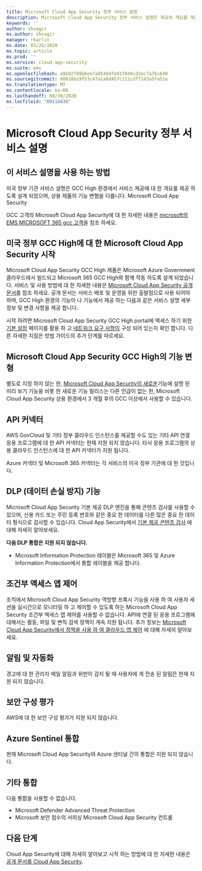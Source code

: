 ```yaml
---
title: Microsoft Cloud App Security 정부 서비스 설명
description: Microsoft Cloud App Security 정부 서비스 설명은 제공의 개요를 제공 하도록 설계 되었습니다.
keywords: ''
author: shsagir
ms.author: shsagir
manager: rkarlin
ms.date: 03/26/2020
ms.topic: article
ms.prod: ''
ms.service: cloud-app-security
ms.suite: ems
ms.openlocfilehash: a9b92f89b6ee7a854b4fe01f049cd2ec7a7bc640
ms.sourcegitcommit: 60618bc9f53c47a1a6d457c111cdf7143a5fa51e
ms.translationtype: MT
ms.contentlocale: ko-KR
ms.lasthandoff: 08/30/2020
ms.locfileid: "89116838"
---
```

# <a name="microsoft-cloud-app-security-government-service-description"></a>Microsoft Cloud App Security 정부 서비스 설명

## <a name="how-to-use-this-service-description"></a>이 서비스 설명을 사용 하는 방법

미국 정부 기관 서비스 설명은 GCC High 환경에서 서비스 제공에 대 한 개요를 제공 하도록 설계 되었으며, 상용 제품의 기능 변형을 다룹니다. Microsoft Cloud App Security

GCC 고객의 Microsoft Cloud App Security에 대 한 자세한 내용은 [microsoft의 EMS MICROSOFT 365 gcc 고객](https://docs.microsoft.com/enterprise-mobility-security/solutions/ems-govt-service-description#ems-for-us-office-365-gcc-customers)을 참조 하세요.

## <a name="getting-started-with-microsoft-cloud-app-security-for-us-government-gcc-high"></a>미국 정부 GCC High에 대 한 Microsoft Cloud App Security 시작

Microsoft Cloud App Security GCC High 제품은 Microsoft Azure Government 클라우드에서 빌드되고 Microsoft 365 GCC High와 함께 작동 하도록 설계 되었습니다. 서비스 및 사용 방법에 대 한 자세한 내용은 [Microsoft Cloud App Security 공개 문서](https://docs.microsoft.com/cloud-app-security/)를 참조 하세요. 공개 문서는 서비스 배포 및 운영을 위한 출발점으로 사용 되어야 하며, GCC High 환경의 기능이 나 기능에서 제공 하는 다음과 같은 서비스 설명 세부 정보 및 변경 사항을 제공 합니다.

시작 하려면 Microsoft Cloud App Security GCC High portal에 액세스 하기 위한 [기본 설정](https://docs.microsoft.com/cloud-app-security/general-setup) 페이지를 활용 하 고 [네트워크 요구 사항이](https://docs.microsoft.com/cloud-app-security/network-requirements) 구성 되어 있는지 확인 합니다. 다른 자세한 지침은 방법 가이드의 추가 단계를 따르세요.

## <a name="feature-variations-in-microsoft-cloud-app-security-gcc-high"></a>Microsoft Cloud App Security GCC High의 기능 변형

별도로 지정 하지 않는 한, [Microsoft Cloud App Security의 새로운](https://docs.microsoft.com/cloud-app-security/release-notes)기능에 설명 된 미리 보기 기능을 비롯 한 새로운 기능 릴리스는 다른 언급이 없는 한, Microsoft Cloud App Security 상용 환경에서 3 개월 후의 GCC 이상에서 사용할 수 있습니다.

## <a name="api-connector"></a>API 커넥터

AWS GovCloud 및 기타 정부 클라우드 인스턴스를 제공할 수도 있는 기타 API 연결 응용 프로그램에 대 한 API 커넥터는 현재 지원 되지 않습니다. 타사 응용 프로그램의 상용 클라우드 인스턴스에 대 한 API 커넥터가 지원 됩니다.

Azure 커넥터 및 Microsoft 365 커넥터는 각 서비스의 미국 정부 기관에 대 한 것입니다.

## <a name="data-loss-prevention-dlp-features"></a>DLP (데이터 손실 방지) 기능

Microsoft Cloud App Security 기본 제공 DLP 엔진을 통해 콘텐츠 검사를 사용할 수 있으며, 신용 카드 또는 주민 등록 번호와 같은 중요 한 데이터를 다른 많은 중요 한 데이터 형식으로 검사할 수 있습니다. Cloud App Security에서 [기본 제공 콘텐츠 검사](https://docs.microsoft.com/cloud-app-security/content-inspection-built-in) 에 대해 자세히 알아보세요.

**다음 DLP 통합은 지원 되지 않습니다.**

- Microsoft Information Protection 레이블은 Microsoft 365 및 Azure Information Protection에서 통합 레이블을 제공 합니다.

## <a name="conditional-access-app-control"></a>조건부 액세스 앱 제어

조직에서 Microsoft Cloud App Security 역방향 프록시 기능을 사용 하 여 사용자 세션을 실시간으로 모니터링 하 고 제어할 수 있도록 하는 Microsoft Cloud App Security 조건부 액세스 앱 제어를 사용할 수 없습니다.
API에 연결 된 응용 프로그램에 대해서는 활동, 파일 및 변칙 검색 정책이 계속 지원 됩니다. 추가 정보는 [Microsoft Cloud App Security에서 정책을 사용 하 여 클라우드 앱 제어](https://docs.microsoft.com/cloud-app-security/control-cloud-apps-with-policies) 에 대해 자세히 알아보세요.

## <a name="notifications-and-automation"></a>알림 및 자동화

경고에 대 한 관리자 메일 알림과 위반이 감지 될 때 사용자에 게 전송 된 알림은 현재 지원 되지 않습니다.

## <a name="security-configuration-assessments"></a>보안 구성 평가

AWS에 대 한 보안 구성 평가가 지원 되지 않습니다.

## <a name="azure-sentinel-integration"></a>Azure Sentinel 통합

현재 Microsoft Cloud App Security와 Azure 센티널 간의 통합은 지원 되지 않습니다.

## <a name="other-integrations"></a>기타 통합

다음 통합을 사용할 수 없습니다.

- Microsoft Defender Advanced Threat Protection
- Microsoft 보안 점수의 서피싱 Microsoft Cloud App Security 컨트롤

## <a name="next-steps"></a>다음 단계

Cloud App Security에 대해 자세히 알아보고 시작 하는 방법에 대 한 자세한 내용은 [공개 문서를 Cloud App Security](https://docs.microsoft.com/cloud-app-security/).
